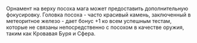 
Орнамент на верху посоха мага может предоставить дополнительную фокусировку. Головка посоха - часто красивый камень, заключенный в метеоритное железо - дает бонус +1 ко всем успешным тестам, которые не связаны непосредственно с посохом в качестве оружия, таким как Кровавая Буря и Сфера.